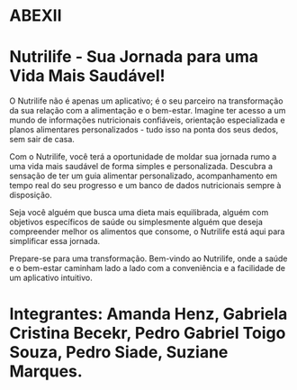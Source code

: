 # ABEXII
# Nutrilife - Sua Jornada para uma Vida Mais Saudável!

O Nutrilife não é apenas um aplicativo; é o seu parceiro na transformação da sua relação com a alimentação e o bem-estar. Imagine ter acesso a um mundo de informações nutricionais confiáveis, orientação especializada e planos alimentares personalizados - tudo isso na ponta dos seus dedos, sem sair de casa.

Com o Nutrilife, você terá a oportunidade de moldar sua jornada rumo a uma vida mais saudável de forma simples e personalizada. Descubra a sensação de ter um guia alimentar personalizado, acompanhamento em tempo real do seu progresso e um banco de dados nutricionais sempre à disposição.

Seja você alguém que busca uma dieta mais equilibrada, alguém com objetivos específicos de saúde ou simplesmente alguém que deseja compreender melhor os alimentos que consome, o Nutrilife está aqui para simplificar essa jornada.

Prepare-se para uma transformação. Bem-vindo ao Nutrilife, onde a saúde e o bem-estar caminham lado a lado com a conveniência e a facilidade de um aplicativo intuitivo.

# Integrantes: Amanda Henz, Gabriela Cristina Becekr, Pedro Gabriel Toigo  Souza, Pedro Siade, Suziane Marques.

